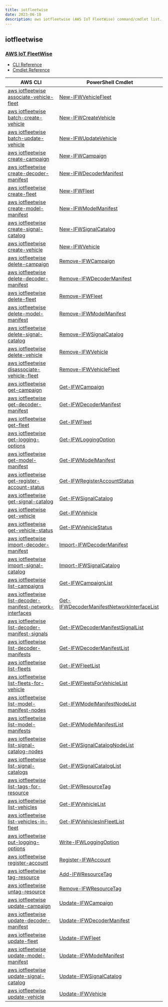 ```yaml
---
title: iotfleetwise
date: 2023-06-10
description: aws iotfleetwise (AWS IoT FleetWise) command/cmdlet list.
---
```


## iotfleetwise

### [AWS IoT FleetWise](https://aws.amazon.com/iot-fleetwise/)

* [CLI Reference](https://docs.aws.amazon.com/cli/latest/reference/iotfleetwise/index.html)
* [Cmdlet Reference](https://docs.aws.amazon.com/powershell/latest/reference/items/IoTFleetWise_cmdlets.html)

|AWS CLI|PowerShell Cmdlet|
|----|----|
|[aws iotfleetwise associate-vehicle-fleet](https://docs.aws.amazon.com/cli/latest/reference/iotfleetwise/associate-vehicle-fleet.html)|[New-IFWVehicleFleet](https://docs.aws.amazon.com/powershell/latest/reference/items/New-IFWVehicleFleet.html)|
|[aws iotfleetwise batch-create-vehicle](https://docs.aws.amazon.com/cli/latest/reference/iotfleetwise/batch-create-vehicle.html)|[New-IFWCreateVehicle](https://docs.aws.amazon.com/powershell/latest/reference/items/New-IFWCreateVehicle.html)|
|[aws iotfleetwise batch-update-vehicle](https://docs.aws.amazon.com/cli/latest/reference/iotfleetwise/batch-update-vehicle.html)|[New-IFWUpdateVehicle](https://docs.aws.amazon.com/powershell/latest/reference/items/New-IFWUpdateVehicle.html)|
|[aws iotfleetwise create-campaign](https://docs.aws.amazon.com/cli/latest/reference/iotfleetwise/create-campaign.html)|[New-IFWCampaign](https://docs.aws.amazon.com/powershell/latest/reference/items/New-IFWCampaign.html)|
|[aws iotfleetwise create-decoder-manifest](https://docs.aws.amazon.com/cli/latest/reference/iotfleetwise/create-decoder-manifest.html)|[New-IFWDecoderManifest](https://docs.aws.amazon.com/powershell/latest/reference/items/New-IFWDecoderManifest.html)|
|[aws iotfleetwise create-fleet](https://docs.aws.amazon.com/cli/latest/reference/iotfleetwise/create-fleet.html)|[New-IFWFleet](https://docs.aws.amazon.com/powershell/latest/reference/items/New-IFWFleet.html)|
|[aws iotfleetwise create-model-manifest](https://docs.aws.amazon.com/cli/latest/reference/iotfleetwise/create-model-manifest.html)|[New-IFWModelManifest](https://docs.aws.amazon.com/powershell/latest/reference/items/New-IFWModelManifest.html)|
|[aws iotfleetwise create-signal-catalog](https://docs.aws.amazon.com/cli/latest/reference/iotfleetwise/create-signal-catalog.html)|[New-IFWSignalCatalog](https://docs.aws.amazon.com/powershell/latest/reference/items/New-IFWSignalCatalog.html)|
|[aws iotfleetwise create-vehicle](https://docs.aws.amazon.com/cli/latest/reference/iotfleetwise/create-vehicle.html)|[New-IFWVehicle](https://docs.aws.amazon.com/powershell/latest/reference/items/New-IFWVehicle.html)|
|[aws iotfleetwise delete-campaign](https://docs.aws.amazon.com/cli/latest/reference/iotfleetwise/delete-campaign.html)|[Remove-IFWCampaign](https://docs.aws.amazon.com/powershell/latest/reference/items/Remove-IFWCampaign.html)|
|[aws iotfleetwise delete-decoder-manifest](https://docs.aws.amazon.com/cli/latest/reference/iotfleetwise/delete-decoder-manifest.html)|[Remove-IFWDecoderManifest](https://docs.aws.amazon.com/powershell/latest/reference/items/Remove-IFWDecoderManifest.html)|
|[aws iotfleetwise delete-fleet](https://docs.aws.amazon.com/cli/latest/reference/iotfleetwise/delete-fleet.html)|[Remove-IFWFleet](https://docs.aws.amazon.com/powershell/latest/reference/items/Remove-IFWFleet.html)|
|[aws iotfleetwise delete-model-manifest](https://docs.aws.amazon.com/cli/latest/reference/iotfleetwise/delete-model-manifest.html)|[Remove-IFWModelManifest](https://docs.aws.amazon.com/powershell/latest/reference/items/Remove-IFWModelManifest.html)|
|[aws iotfleetwise delete-signal-catalog](https://docs.aws.amazon.com/cli/latest/reference/iotfleetwise/delete-signal-catalog.html)|[Remove-IFWSignalCatalog](https://docs.aws.amazon.com/powershell/latest/reference/items/Remove-IFWSignalCatalog.html)|
|[aws iotfleetwise delete-vehicle](https://docs.aws.amazon.com/cli/latest/reference/iotfleetwise/delete-vehicle.html)|[Remove-IFWVehicle](https://docs.aws.amazon.com/powershell/latest/reference/items/Remove-IFWVehicle.html)|
|[aws iotfleetwise disassociate-vehicle-fleet](https://docs.aws.amazon.com/cli/latest/reference/iotfleetwise/disassociate-vehicle-fleet.html)|[Remove-IFWVehicleFleet](https://docs.aws.amazon.com/powershell/latest/reference/items/Remove-IFWVehicleFleet.html)|
|[aws iotfleetwise get-campaign](https://docs.aws.amazon.com/cli/latest/reference/iotfleetwise/get-campaign.html)|[Get-IFWCampaign](https://docs.aws.amazon.com/powershell/latest/reference/items/Get-IFWCampaign.html)|
|[aws iotfleetwise get-decoder-manifest](https://docs.aws.amazon.com/cli/latest/reference/iotfleetwise/get-decoder-manifest.html)|[Get-IFWDecoderManifest](https://docs.aws.amazon.com/powershell/latest/reference/items/Get-IFWDecoderManifest.html)|
|[aws iotfleetwise get-fleet](https://docs.aws.amazon.com/cli/latest/reference/iotfleetwise/get-fleet.html)|[Get-IFWFleet](https://docs.aws.amazon.com/powershell/latest/reference/items/Get-IFWFleet.html)|
|[aws iotfleetwise get-logging-options](https://docs.aws.amazon.com/cli/latest/reference/iotfleetwise/get-logging-options.html)|[Get-IFWLoggingOption](https://docs.aws.amazon.com/powershell/latest/reference/items/Get-IFWLoggingOption.html)|
|[aws iotfleetwise get-model-manifest](https://docs.aws.amazon.com/cli/latest/reference/iotfleetwise/get-model-manifest.html)|[Get-IFWModelManifest](https://docs.aws.amazon.com/powershell/latest/reference/items/Get-IFWModelManifest.html)|
|[aws iotfleetwise get-register-account-status](https://docs.aws.amazon.com/cli/latest/reference/iotfleetwise/get-register-account-status.html)|[Get-IFWRegisterAccountStatus](https://docs.aws.amazon.com/powershell/latest/reference/items/Get-IFWRegisterAccountStatus.html)|
|[aws iotfleetwise get-signal-catalog](https://docs.aws.amazon.com/cli/latest/reference/iotfleetwise/get-signal-catalog.html)|[Get-IFWSignalCatalog](https://docs.aws.amazon.com/powershell/latest/reference/items/Get-IFWSignalCatalog.html)|
|[aws iotfleetwise get-vehicle](https://docs.aws.amazon.com/cli/latest/reference/iotfleetwise/get-vehicle.html)|[Get-IFWVehicle](https://docs.aws.amazon.com/powershell/latest/reference/items/Get-IFWVehicle.html)|
|[aws iotfleetwise get-vehicle-status](https://docs.aws.amazon.com/cli/latest/reference/iotfleetwise/get-vehicle-status.html)|[Get-IFWVehicleStatus](https://docs.aws.amazon.com/powershell/latest/reference/items/Get-IFWVehicleStatus.html)|
|[aws iotfleetwise import-decoder-manifest](https://docs.aws.amazon.com/cli/latest/reference/iotfleetwise/import-decoder-manifest.html)|[Import-IFWDecoderManifest](https://docs.aws.amazon.com/powershell/latest/reference/items/Import-IFWDecoderManifest.html)|
|[aws iotfleetwise import-signal-catalog](https://docs.aws.amazon.com/cli/latest/reference/iotfleetwise/import-signal-catalog.html)|[Import-IFWSignalCatalog](https://docs.aws.amazon.com/powershell/latest/reference/items/Import-IFWSignalCatalog.html)|
|[aws iotfleetwise list-campaigns](https://docs.aws.amazon.com/cli/latest/reference/iotfleetwise/list-campaigns.html)|[Get-IFWCampaignList](https://docs.aws.amazon.com/powershell/latest/reference/items/Get-IFWCampaignList.html)|
|[aws iotfleetwise list-decoder-manifest-network-interfaces](https://docs.aws.amazon.com/cli/latest/reference/iotfleetwise/list-decoder-manifest-network-interfaces.html)|[Get-IFWDecoderManifestNetworkInterfaceList](https://docs.aws.amazon.com/powershell/latest/reference/items/Get-IFWDecoderManifestNetworkInterfaceList.html)|
|[aws iotfleetwise list-decoder-manifest-signals](https://docs.aws.amazon.com/cli/latest/reference/iotfleetwise/list-decoder-manifest-signals.html)|[Get-IFWDecoderManifestSignalList](https://docs.aws.amazon.com/powershell/latest/reference/items/Get-IFWDecoderManifestSignalList.html)|
|[aws iotfleetwise list-decoder-manifests](https://docs.aws.amazon.com/cli/latest/reference/iotfleetwise/list-decoder-manifests.html)|[Get-IFWDecoderManifestList](https://docs.aws.amazon.com/powershell/latest/reference/items/Get-IFWDecoderManifestList.html)|
|[aws iotfleetwise list-fleets](https://docs.aws.amazon.com/cli/latest/reference/iotfleetwise/list-fleets.html)|[Get-IFWFleetList](https://docs.aws.amazon.com/powershell/latest/reference/items/Get-IFWFleetList.html)|
|[aws iotfleetwise list-fleets-for-vehicle](https://docs.aws.amazon.com/cli/latest/reference/iotfleetwise/list-fleets-for-vehicle.html)|[Get-IFWFleetsForVehicleList](https://docs.aws.amazon.com/powershell/latest/reference/items/Get-IFWFleetsForVehicleList.html)|
|[aws iotfleetwise list-model-manifest-nodes](https://docs.aws.amazon.com/cli/latest/reference/iotfleetwise/list-model-manifest-nodes.html)|[Get-IFWModelManifestNodeList](https://docs.aws.amazon.com/powershell/latest/reference/items/Get-IFWModelManifestNodeList.html)|
|[aws iotfleetwise list-model-manifests](https://docs.aws.amazon.com/cli/latest/reference/iotfleetwise/list-model-manifests.html)|[Get-IFWModelManifestList](https://docs.aws.amazon.com/powershell/latest/reference/items/Get-IFWModelManifestList.html)|
|[aws iotfleetwise list-signal-catalog-nodes](https://docs.aws.amazon.com/cli/latest/reference/iotfleetwise/list-signal-catalog-nodes.html)|[Get-IFWSignalCatalogNodeList](https://docs.aws.amazon.com/powershell/latest/reference/items/Get-IFWSignalCatalogNodeList.html)|
|[aws iotfleetwise list-signal-catalogs](https://docs.aws.amazon.com/cli/latest/reference/iotfleetwise/list-signal-catalogs.html)|[Get-IFWSignalCatalogList](https://docs.aws.amazon.com/powershell/latest/reference/items/Get-IFWSignalCatalogList.html)|
|[aws iotfleetwise list-tags-for-resource](https://docs.aws.amazon.com/cli/latest/reference/iotfleetwise/list-tags-for-resource.html)|[Get-IFWResourceTag](https://docs.aws.amazon.com/powershell/latest/reference/items/Get-IFWResourceTag.html)|
|[aws iotfleetwise list-vehicles](https://docs.aws.amazon.com/cli/latest/reference/iotfleetwise/list-vehicles.html)|[Get-IFWVehicleList](https://docs.aws.amazon.com/powershell/latest/reference/items/Get-IFWVehicleList.html)|
|[aws iotfleetwise list-vehicles-in-fleet](https://docs.aws.amazon.com/cli/latest/reference/iotfleetwise/list-vehicles-in-fleet.html)|[Get-IFWVehiclesInFleetList](https://docs.aws.amazon.com/powershell/latest/reference/items/Get-IFWVehiclesInFleetList.html)|
|[aws iotfleetwise put-logging-options](https://docs.aws.amazon.com/cli/latest/reference/iotfleetwise/put-logging-options.html)|[Write-IFWLoggingOption](https://docs.aws.amazon.com/powershell/latest/reference/items/Write-IFWLoggingOption.html)|
|[aws iotfleetwise register-account](https://docs.aws.amazon.com/cli/latest/reference/iotfleetwise/register-account.html)|[Register-IFWAccount](https://docs.aws.amazon.com/powershell/latest/reference/items/Register-IFWAccount.html)|
|[aws iotfleetwise tag-resource](https://docs.aws.amazon.com/cli/latest/reference/iotfleetwise/tag-resource.html)|[Add-IFWResourceTag](https://docs.aws.amazon.com/powershell/latest/reference/items/Add-IFWResourceTag.html)|
|[aws iotfleetwise untag-resource](https://docs.aws.amazon.com/cli/latest/reference/iotfleetwise/untag-resource.html)|[Remove-IFWResourceTag](https://docs.aws.amazon.com/powershell/latest/reference/items/Remove-IFWResourceTag.html)|
|[aws iotfleetwise update-campaign](https://docs.aws.amazon.com/cli/latest/reference/iotfleetwise/update-campaign.html)|[Update-IFWCampaign](https://docs.aws.amazon.com/powershell/latest/reference/items/Update-IFWCampaign.html)|
|[aws iotfleetwise update-decoder-manifest](https://docs.aws.amazon.com/cli/latest/reference/iotfleetwise/update-decoder-manifest.html)|[Update-IFWDecoderManifest](https://docs.aws.amazon.com/powershell/latest/reference/items/Update-IFWDecoderManifest.html)|
|[aws iotfleetwise update-fleet](https://docs.aws.amazon.com/cli/latest/reference/iotfleetwise/update-fleet.html)|[Update-IFWFleet](https://docs.aws.amazon.com/powershell/latest/reference/items/Update-IFWFleet.html)|
|[aws iotfleetwise update-model-manifest](https://docs.aws.amazon.com/cli/latest/reference/iotfleetwise/update-model-manifest.html)|[Update-IFWModelManifest](https://docs.aws.amazon.com/powershell/latest/reference/items/Update-IFWModelManifest.html)|
|[aws iotfleetwise update-signal-catalog](https://docs.aws.amazon.com/cli/latest/reference/iotfleetwise/update-signal-catalog.html)|[Update-IFWSignalCatalog](https://docs.aws.amazon.com/powershell/latest/reference/items/Update-IFWSignalCatalog.html)|
|[aws iotfleetwise update-vehicle](https://docs.aws.amazon.com/cli/latest/reference/iotfleetwise/update-vehicle.html)|[Update-IFWVehicle](https://docs.aws.amazon.com/powershell/latest/reference/items/Update-IFWVehicle.html)|

